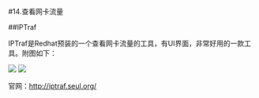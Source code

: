 #14.查看网卡流量

##IPTraf
 
 IPTraf是Redhat预装的一个查看网卡流量的工具，有UI界面，非常好用的一款工具。附图如下：
 
 <img src="http://iptraf.seul.org/shots/iptraf-dstat1.gif" />
 
 <img src="http://iptraf.seul.org/shots/iptraf-tcpudp.gif" />
 
  官网：http://iptraf.seul.org/
  
##
